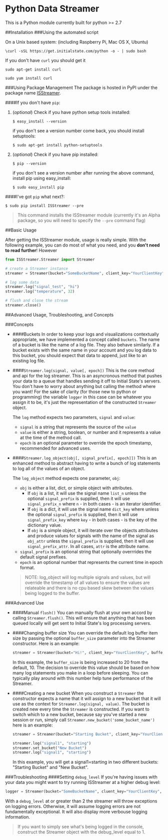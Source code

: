 Python Data Streamer
===============

This is a Python module currently built for python >= 2.7

##Installation
###Using the automated script

On a Unix based system: (including Raspberry Pi, Mac OS X, Ubuntu) 

```
\curl -sSL https://get.initialstate.com/python -o - | sudo bash
```

If you don't have `curl` you should get it

```
sudo apt-get install curl
```

```
sudo yum install curl
```


###Using Package Management
The package is hosted in PyPI under the package name [ISStreamer](https://pypi.python.org/pypi/ISStreamer).

####If you don't have `pip`:

1. (*optional*) Check if you have python setup tools installed:

	```
	$ easy_install --version
	```
	
	if you don't see a version number come back, you should install setuptools:
	
	```
	$ sudo apt-get install python-setuptools
	```
	

2. (*optional*) Check if you have pip installed:

	```
	$ pip --version
	```
	
	if you don't see a version number after running the above command, install pip using easy_install:
	
	```
	$ sudo easy_install pip
	```

####I've got `pip` what next?:


```
$ sudo pip install ISStreamer --pre
```

> This command installs the ISStreamer module (currently it's an Alpha package, so you will need to specify the `--pre` command flag)
	

##Basic Usage

After getting the ISStreamer module, usage is really simple. With the following example, you can do most of what you need, and you **don't need to read further**! However


```python
from ISStreamer.Streamer import Streamer

# create a Streamer instance
streamer = Streamer(bucket="SomeBucketName", client_key="YourClientKey")

# log some data
streamer.log("signal_test", "hi")
streamer.log("temperature", 32)

# flush and close the stream
streamer.close()
```


##Advanced Usage, Troubleshooting, and Concepts


###Concepts
- ####Buckets
	In order to keep your logs and visualizations contextually appropriate, we have implemented a concept called `buckets`. The name of a bucket is like the name of a log file. They also behave similarly. If a bucket exists with the same name in your account and you log data to this bucket, you should expect that data to append, just like to an existing log file.
	
- ####`Streamer.log(signal, value[, epoch])`
	This is the core method and api for the log streamer. This is an asyncronous method that pushes your data to a queue that handles sending it off to Initial State's servers. You don't have to worry about anything but calling the method where you want! For the sake of clarity (for those new to python or programming) the variable `logger` in this case can be whatever you assign it to be, it's just the representation of the constructed `Streamer` object.
	
	The `log` method expects two parameters, `signal` and `value`:
	- `signal` is a string that represents the source of the `value`
	- `value` is either a string, boolean, or number and it represents a value at the time of the method call.
	- `epoch` is an optional parameter to override the epoch timestamp, recommended for advanced uses.

- ####`Streamer.log_object(obj[, signal_prefix[, epoch]])`
	This is an enhanced method to abstract having to write a bunch of log statements to log all of the values of an object.

	The `log_object` method expects one parameter, `obj`:
	- `obj` is either a list, dict, or simple object with attributes.
		- If `obj` is a list, it will use the signal name `list_n` unless the optional `signal_prefix` is supplied, then it will use `signal_prefix_n` where `n` - in both cases - is an iterator identifier.
		- If `obj` is a dict, it will use the signal name `dict_key` where unless the optional `signal_prefix` is supplied, then it will use `signal_prefix_key` where `key` - in both cases - is the key of the dictionary value.
		- If `obj` is a simple object, it will iterate over the objects attributes and produce values for signals with the name of the signal as `obj_attr` unless the `signal_prefix` is supplied, then it will use `signal_prefix_attr`. In all cases, `attr` is the attribute name.
	- `signal_prefix` is an optional string that optionally overrrides the default signal prefixes.
	- `epoch` is an optional number that represents the current time in epoch format.

	> NOTE: log_object will log multiple signals and values, but will override the timestamp of all values to ensure the values are relateable and there is no cpu based skew between the values being logged to the buffer.


###Advanced Use
- ####Manual `flush()`
	You can manually flush at your own accord by calling `Streamer.flush()`. This will ensure that anything that has been queued locally  will get sent to Initial State's log processing servers.
	
- ####Changing buffer size
	You can override the default log buffer item size by passing the optional `buffer_size` parameter into the Streamer constructor. Here is an example:

	```python
	streamer = Streamer(bucket="Hi!", client_key="YourClientKey", buffer_size=20)
	```

	In this example, the `buffer_size` is being increased to 20 from the default, 10. The decision to override this value should be based on how many log statements you make in a loop before sleeping. You can typically play around with this number help tune performance of the Streamer.

- ####Creating a new bucket
	When you construct a `Streamer` the constructor expects a name that it will assign to a new bucket that it will use as the context for `Streamer.log(signal, value)`. The bucket is created new every time the `Streamer` is constructed. If you want to switch which to a new bucket, because say you've started a new session or run, simply call `Streamer.new_bucket('some_bucket_name')` here is an example:
	
	```python
	streamer = Streamer(bucket="Starting Bucket", client_key="YourClientKey")
	
	streamer.log("signal1", "starting")
	streamer.set_bucket("New Bucket")
	streamer.log("signal1", "starting")
	```  

	In this example, you will get a signal1=starting in two different buckets: "Starting Bucket" and "New Bucket".


###Troubleshooting
####Setting `debug_level`
If you're having issues with your data you might want to try running ISStreamer at a higher debug level:

```python
logger = Streamer(bucket="SomeBucketName", cluent_key="YourClientKey", debug_level=2)
```

With a `debug_level` at or greater than 2 the streamer will throw exceptions on logging errors. Otherwise, it will assume logging errors are not fundamentally exceptional. It will also display more verbouse logging information.

> If you want to simply see what's being logged in the console, construct the Streamer object with the debug_level equal to 1.